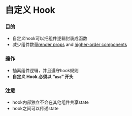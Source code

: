 # 自定义 Hook

### 目的

- 自定义hook可以把组件逻辑封装成函数
- 减少组件数量[render props](https://reactjs.org/docs/render-props.html) and [higher-order components](https://reactjs.org/docs/higher-order-components.html)

### 操作

- 抽离组件逻辑，并且遵守hook规则
- **自定义 Hook 必须以 “`use`” 开头**

### 注意

- hook内部独立不会在其他组件共享state
- hook之间可以传递state